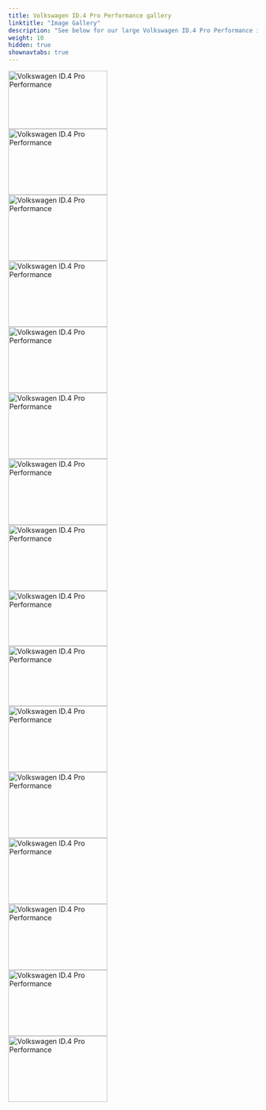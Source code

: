 ```yaml
---
title: Volkswagen ID.4 Pro Performance gallery
linktitle: "Image Gallery"
description: "See below for our large Volkswagen ID.4 Pro Performance image gallery. Click pictures for high-resolution versions."
weight: 10
hidden: true
shownavtabs: true
---
```

<!-- markdownlint-disable MD033 -->
<object type="image/svg+xml" data="../modelnavigation.svg"></object>
<div class="pswp-gallery pswp-grid-container" id ="my-gallery">
<div class="pswp-grid-item">
<a href="https://media.evkx.net/multimedia/models/volkswagen/id.4/id.4_pro_performance/charging_1.jpg"
data-pswp-src="https://media.evkx.net/multimedia/models/volkswagen/id.4/id.4_pro_performance/charging_1.jpg"
data-pswp-width="3000"
data-pswp-height="1765" 
target="_blank">
<img src="https://media.evkx.net/multimedia/models/volkswagen/id.4/id.4_pro_performance/charging_1_xst.jpg" alt="Volkswagen ID.4 Pro Performance" width="200px" height="117px" />
</a>
</div>
<div class="pswp-grid-item">
<a href="https://media.evkx.net/multimedia/models/volkswagen/id.4/id.4_pro_performance/exterior_1.jpg"
data-pswp-src="https://media.evkx.net/multimedia/models/volkswagen/id.4/id.4_pro_performance/exterior_1.jpg"
data-pswp-width="3000"
data-pswp-height="2000" 
target="_blank">
<img src="https://media.evkx.net/multimedia/models/volkswagen/id.4/id.4_pro_performance/exterior_1_xst.jpg" alt="Volkswagen ID.4 Pro Performance" width="200px" height="133px" />
</a>
</div>
<div class="pswp-grid-item">
<a href="https://media.evkx.net/multimedia/models/volkswagen/id.4/id.4_pro_performance/exterior_2.jpg"
data-pswp-src="https://media.evkx.net/multimedia/models/volkswagen/id.4/id.4_pro_performance/exterior_2.jpg"
data-pswp-width="3000"
data-pswp-height="2000" 
target="_blank">
<img src="https://media.evkx.net/multimedia/models/volkswagen/id.4/id.4_pro_performance/exterior_2_xst.jpg" alt="Volkswagen ID.4 Pro Performance" width="200px" height="133px" />
</a>
</div>
<div class="pswp-grid-item">
<a href="https://media.evkx.net/multimedia/models/volkswagen/id.4/id.4_pro_performance/exterior_3.jpg"
data-pswp-src="https://media.evkx.net/multimedia/models/volkswagen/id.4/id.4_pro_performance/exterior_3.jpg"
data-pswp-width="3000"
data-pswp-height="2000" 
target="_blank">
<img src="https://media.evkx.net/multimedia/models/volkswagen/id.4/id.4_pro_performance/exterior_3_xst.jpg" alt="Volkswagen ID.4 Pro Performance" width="200px" height="133px" />
</a>
</div>
<div class="pswp-grid-item">
<a href="https://media.evkx.net/multimedia/models/volkswagen/id.4/id.4_pro_performance/frontseats_1.jpg"
data-pswp-src="https://media.evkx.net/multimedia/models/volkswagen/id.4/id.4_pro_performance/frontseats_1.jpg"
data-pswp-width="3000"
data-pswp-height="2000" 
target="_blank">
<img src="https://media.evkx.net/multimedia/models/volkswagen/id.4/id.4_pro_performance/frontseats_1_xst.jpg" alt="Volkswagen ID.4 Pro Performance" width="200px" height="133px" />
</a>
</div>
<div class="pswp-grid-item">
<a href="https://media.evkx.net/multimedia/models/volkswagen/id.4/id.4_pro_performance/gearshifter_1.jpg"
data-pswp-src="https://media.evkx.net/multimedia/models/volkswagen/id.4/id.4_pro_performance/gearshifter_1.jpg"
data-pswp-width="3000"
data-pswp-height="2000" 
target="_blank">
<img src="https://media.evkx.net/multimedia/models/volkswagen/id.4/id.4_pro_performance/gearshifter_1_xst.jpg" alt="Volkswagen ID.4 Pro Performance" width="200px" height="133px" />
</a>
</div>
<div class="pswp-grid-item">
<a href="https://media.evkx.net/multimedia/models/volkswagen/id.4/id.4_pro_performance/headlights_1.jpg"
data-pswp-src="https://media.evkx.net/multimedia/models/volkswagen/id.4/id.4_pro_performance/headlights_1.jpg"
data-pswp-width="3000"
data-pswp-height="2000" 
target="_blank">
<img src="https://media.evkx.net/multimedia/models/volkswagen/id.4/id.4_pro_performance/headlights_1_xst.jpg" alt="Volkswagen ID.4 Pro Performance" width="200px" height="133px" />
</a>
</div>
<div class="pswp-grid-item">
<a href="https://media.evkx.net/multimedia/models/volkswagen/id.4/id.4_pro_performance/interior_1.jpg"
data-pswp-src="https://media.evkx.net/multimedia/models/volkswagen/id.4/id.4_pro_performance/interior_1.jpg"
data-pswp-width="3000"
data-pswp-height="2000" 
target="_blank">
<img src="https://media.evkx.net/multimedia/models/volkswagen/id.4/id.4_pro_performance/interior_1_xst.jpg" alt="Volkswagen ID.4 Pro Performance" width="200px" height="133px" />
</a>
</div>
<div class="pswp-grid-item">
<a href="https://media.evkx.net/multimedia/models/volkswagen/id.4/id.4_pro_performance/keyfob_1.jpg"
data-pswp-src="https://media.evkx.net/multimedia/models/volkswagen/id.4/id.4_pro_performance/keyfob_1.jpg"
data-pswp-width="3000"
data-pswp-height="1666" 
target="_blank">
<img src="https://media.evkx.net/multimedia/models/volkswagen/id.4/id.4_pro_performance/keyfob_1_xst.jpg" alt="Volkswagen ID.4 Pro Performance" width="200px" height="111px" />
</a>
</div>
<div class="pswp-grid-item">
<a href="https://media.evkx.net/multimedia/models/volkswagen/id.4/id.4_pro_performance/main_1.jpg"
data-pswp-src="https://media.evkx.net/multimedia/models/volkswagen/id.4/id.4_pro_performance/main_1.jpg"
data-pswp-width="3000"
data-pswp-height="1828" 
target="_blank">
<img src="https://media.evkx.net/multimedia/models/volkswagen/id.4/id.4_pro_performance/main_1_xst.jpg" alt="Volkswagen ID.4 Pro Performance" width="200px" height="121px" />
</a>
</div>
<div class="pswp-grid-item">
<a href="https://media.evkx.net/multimedia/models/volkswagen/id.4/id.4_pro_performance/screens_1.jpg"
data-pswp-src="https://media.evkx.net/multimedia/models/volkswagen/id.4/id.4_pro_performance/screens_1.jpg"
data-pswp-width="3000"
data-pswp-height="2000" 
target="_blank">
<img src="https://media.evkx.net/multimedia/models/volkswagen/id.4/id.4_pro_performance/screens_1_xst.jpg" alt="Volkswagen ID.4 Pro Performance" width="200px" height="133px" />
</a>
</div>
<div class="pswp-grid-item">
<a href="https://media.evkx.net/multimedia/models/volkswagen/id.4/id.4_pro_performance/secondrowseats_1.jpg"
data-pswp-src="https://media.evkx.net/multimedia/models/volkswagen/id.4/id.4_pro_performance/secondrowseats_1.jpg"
data-pswp-width="3000"
data-pswp-height="2000" 
target="_blank">
<img src="https://media.evkx.net/multimedia/models/volkswagen/id.4/id.4_pro_performance/secondrowseats_1_xst.jpg" alt="Volkswagen ID.4 Pro Performance" width="200px" height="133px" />
</a>
</div>
<div class="pswp-grid-item">
<a href="https://media.evkx.net/multimedia/models/volkswagen/id.4/id.4_pro_performance/taillights_1.jpg"
data-pswp-src="https://media.evkx.net/multimedia/models/volkswagen/id.4/id.4_pro_performance/taillights_1.jpg"
data-pswp-width="3000"
data-pswp-height="1999" 
target="_blank">
<img src="https://media.evkx.net/multimedia/models/volkswagen/id.4/id.4_pro_performance/taillights_1_xst.jpg" alt="Volkswagen ID.4 Pro Performance" width="200px" height="133px" />
</a>
</div>
<div class="pswp-grid-item">
<a href="https://media.evkx.net/multimedia/models/volkswagen/id.4/id.4_pro_performance/trunk_1.jpg"
data-pswp-src="https://media.evkx.net/multimedia/models/volkswagen/id.4/id.4_pro_performance/trunk_1.jpg"
data-pswp-width="3000"
data-pswp-height="2000" 
target="_blank">
<img src="https://media.evkx.net/multimedia/models/volkswagen/id.4/id.4_pro_performance/trunk_1_xst.jpg" alt="Volkswagen ID.4 Pro Performance" width="200px" height="133px" />
</a>
</div>
<div class="pswp-grid-item">
<a href="https://media.evkx.net/multimedia/models/volkswagen/id.4/id.4_pro_performance/trunk_2.jpg"
data-pswp-src="https://media.evkx.net/multimedia/models/volkswagen/id.4/id.4_pro_performance/trunk_2.jpg"
data-pswp-width="3000"
data-pswp-height="2000" 
target="_blank">
<img src="https://media.evkx.net/multimedia/models/volkswagen/id.4/id.4_pro_performance/trunk_2_xst.jpg" alt="Volkswagen ID.4 Pro Performance" width="200px" height="133px" />
</a>
</div>
<div class="pswp-grid-item">
<a href="https://media.evkx.net/multimedia/models/volkswagen/id.4/id.4_pro_performance/trunk_3.jpg"
data-pswp-src="https://media.evkx.net/multimedia/models/volkswagen/id.4/id.4_pro_performance/trunk_3.jpg"
data-pswp-width="3000"
data-pswp-height="2000" 
target="_blank">
<img src="https://media.evkx.net/multimedia/models/volkswagen/id.4/id.4_pro_performance/trunk_3_xst.jpg" alt="Volkswagen ID.4 Pro Performance" width="200px" height="133px" />
</a>
</div>
</div>
<script type="module">
  import PhotoSwipeLightbox from '/js/photoswipe-lightbox.esm.js';
    const lightbox = new PhotoSwipeLightbox({
       gallery: '#my-gallery',
        children: 'a',
        pswpModule: () => import('/js/photoswipe.esm.js')
    });
lightbox.init();
</script>
